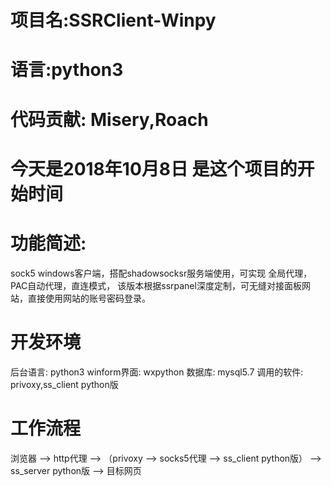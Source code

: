 # 项目名:SSRClient-Winpy
# 语言:python3
# 代码贡献: Misery,Roach
# 今天是2018年10月8日 是这个项目的开始时间

# 功能简述:

sock5 windows客户端，搭配shadowsocksr服务端使用，可实现 全局代理，PAC自动代理，直连模式，
该版本根据ssrpanel深度定制，可无缝对接面板网站，直接使用网站的账号密码登录。

# 开发环境
后台语言: python3 
winform界面: wxpython 
数据库: mysql5.7 
调用的软件: privoxy,ss_client python版 

# 工作流程 

浏览器 --> http代理 --> （privoxy --> socks5代理 --> ss_client python版） --> ss_server python版 --> 目标网页
